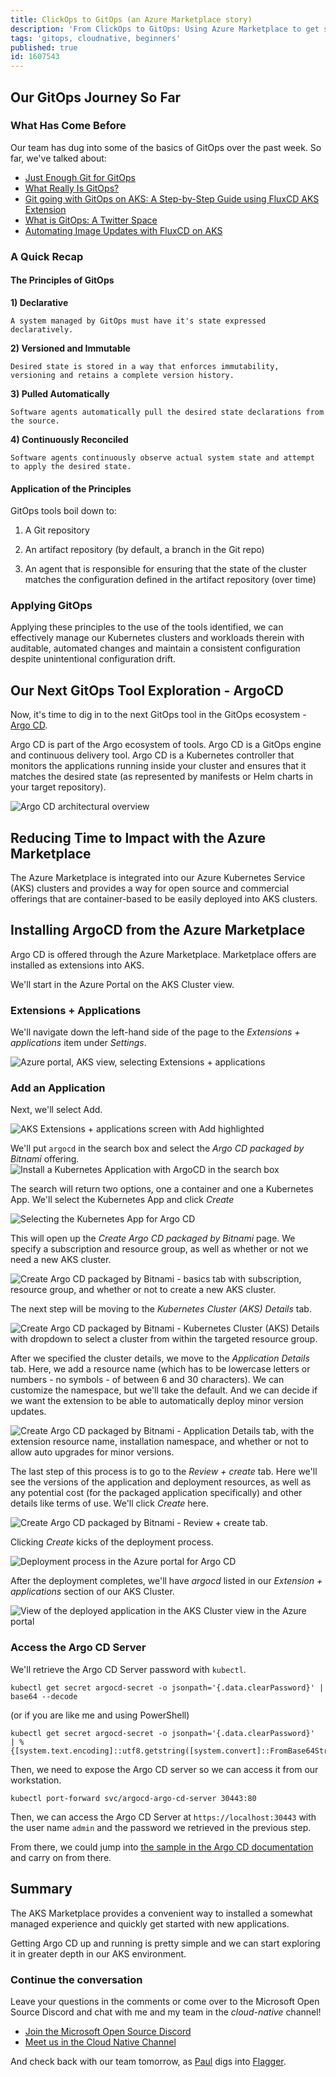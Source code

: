 ```yaml
---
title: ClickOps to GitOps (an Azure Marketplace story)
description: 'From ClickOps to GitOps: Using Azure Marketplace to get started with ArgoCD'
tags: 'gitops, cloudnative, beginners'
published: true
id: 1607543
---
```


## Our GitOps Journey So Far

### What Has Come Before

Our team has dug into some of the basics of GitOps over the past week. So far, we've talked about:

- [Just Enough Git for GitOps](https://aka.ms/cloudnative/JustEnoughGit)
- [What Really Is GitOps?](https://aka.ms/cloudnative/WhatReallyIsGitOps)
- [Git going with GitOps on AKS: A Step-by-Step Guide using FluxCD AKS Extension](https://aka.ms/cloudnative/GitGoingWithGitOps)
- [What is GitOps: A Twitter Space](https://twitter.com/joshduffney/status/1704922340751032647)
- [Automating Image Updates with FluxCD on AKS](https://aka.ms/cloudnative/ImageAutomationWithFluxCD)

### A Quick Recap

#### The Principles of GitOps

**1) Declarative**

    A system managed by GitOps must have it's state expressed declaratively.

**2) Versioned and Immutable**

    Desired state is stored in a way that enforces immutability, versioning and retains a complete version history.

**3) Pulled Automatically**

    Software agents automatically pull the desired state declarations from the source.

**4) Continuously Reconciled**

    Software agents continuously observe actual system state and attempt to apply the desired state.

#### Application of the Principles

GitOps tools boil down to:

1. A Git repository

2. An artifact repository (by default, a branch in the Git repo)

3. An agent that is responsible for ensuring that the state of the cluster matches the configuration defined in the artifact repository (over time)

### Applying GitOps

Applying these principles to the use of the tools identified, we can effectively manage our Kubernetes clusters and workloads therein with auditable, automated changes and maintain a consistent configuration despite unintentional configuration drift.

## Our Next GitOps Tool Exploration - ArgoCD

Now, it's time to dig in to the next GitOps tool in the GitOps ecosystem - [Argo CD](https://argoproj.github.io/cd/).

Argo CD is part of the Argo ecosystem of tools. Argo CD is a GitOps engine and continuous delivery tool. Argo CD is a Kubernetes controller that monitors the applications running inside your cluster and ensures that it matches the desired state (as represented by manifests or Helm charts in your target repository).

![Argo CD architectural overview](https://argo-cd.readthedocs.io/en/stable/assets/argocd_architecture.png)

## Reducing Time to Impact with the Azure Marketplace

The Azure Marketplace is integrated into our Azure Kubernetes Service (AKS) clusters and provides a way for open source and commercial offerings that are container-based to be easily deployed into AKS clusters.

## Installing ArgoCD from the Azure Marketplace

Argo CD is offered through the Azure Marketplace. Marketplace offers are installed as extensions into AKS.

We'll start in the Azure Portal on the AKS Cluster view.

### Extensions + Applications

We'll navigate down the left-hand side of the page to the _Extensions + applications_ item under _Settings_.

![Azure portal, AKS view, selecting Extensions + applications](./assets/azure_portal_aks_overview.png)

### Add an Application

Next, we'll select Add.

![AKS Extensions + applications screen with Add highlighted](./assets/azure_portal_aks_extensions.png)

We'll put `argocd` in the search box and select the _Argo CD packaged by Bitnami_ offering. ![Install a Kubernetes Application with ArgoCD in the search box](./assets/azure_portal_aks_install.png)

The search will return two options, one a container and one a Kubernetes App. We'll select the Kubernetes App and click _Create_

![Selecting the Kubernetes App for Argo CD](./assets/azure_portal_aks_install_select.png)

This will open up the _Create Argo CD packaged by Bitnami_ page. We specify a subscription and resource group, as well as whether or not we need a new AKS cluster.

![Create Argo CD packaged by Bitnami - basics tab with subscription, resource group, and whether or not to create a new AKS cluster.](./assets/azure_portal_create_argo_basics.png)

The next step will be moving to the _Kubernetes Cluster (AKS) Details_ tab.

![Create Argo CD packaged by Bitnami - Kubernetes Cluster (AKS) Details with dropdown to select a cluster from within the targeted resource group.](./assets/azure_portal_create_argo_cluster.png)

After we specified the cluster details, we move to the _Application Details_ tab. Here, we add a resource name (which has to be lowercase letters or numbers - no symbols - of between 6 and 30 characters). We can customize the namespace, but we'll take the default. And we can decide if we want the extension to be able to automatically deploy minor version updates.

![Create Argo CD packaged by Bitnami - Application Details tab, with the extension resource name, installation namespace, and whether or not to allow auto upgrades for minor versions.](./assets/azure_portal_create_argo_appdetails.png)

The last step of this process is to go to the _Review + create_ tab. Here we'll see the versions of the application and deployment resources, as well as any potential cost (for the packaged application specifically) and other details like terms of use. We'll click _Create_ here.

![Create Argo CD packaged by Bitnami - Review + create tab.](./assets/azure_portal_create_argo_create.png)

Clicking _Create_ kicks of the deployment process.

![Deployment process in the Azure portal for Argo CD](./assets/azure_portal_deploy_argo_progress.png)

After the deployment completes, we'll have _argocd_ listed in our _Extension + applications_ section of our AKS Cluster.

![View of the deployed application in the AKS Cluster view in the Azure portal](./assets/azure_portal_aks_extensions_installed.png)

### Access the Argo CD Server

We'll retrieve the Argo CD Server password with `kubectl`.

```
kubectl get secret argocd-secret -o jsonpath='{.data.clearPassword}' | base64 --decode
```

(or if you are like me and using PowerShell)

```
kubectl get secret argocd-secret -o jsonpath='{.data.clearPassword}'  | % {[system.text.encoding]::utf8.getstring([system.convert]::FromBase64String($_))}
```

Then, we need to expose the Argo CD server so we can access it from our workstation.

```
kubectl port-forward svc/argocd-argo-cd-server 30443:80
```

Then, we can access the Argo CD Server at `https://localhost:30443` with the user name `admin` and the password we retrieved in the previous step.

From there, we could jump into [the sample in the Argo CD documentation](https://argo-cd.readthedocs.io/en/stable/getting_started/#6-create-an-application-from-a-git-repository) and carry on from there.

## Summary

The AKS Marketplace provides a convenient way to installed a somewhat managed experience and quickly get started with new applications.

Getting Argo CD up and running is pretty simple and we can start exploring it in greater depth in our AKS environment.

### Continue the conversation

Leave your questions in the comments or come over to the Microsoft Open Source Discord and chat with me and my team in the _cloud-native_ channel!

- [Join the Microsoft Open Source Discord](https://aka.ms/cloudnative/JoinOSSDiscord)
- [Meet us in the Cloud Native Channel](https://aka.ms/cloudnative/JoinOSSDiscord)

And check back with our team tomorrow, as [Paul](https://dev.to/pauldotyu) digs into [Flagger](https://fluxcd.io/flagger/).
